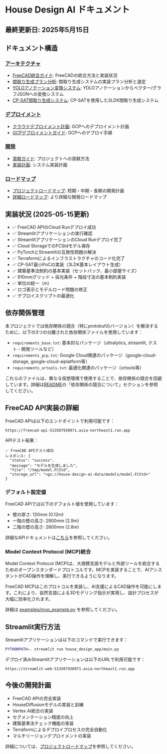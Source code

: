 # House Design AI ドキュメント

## 最終更新日: 2025年5月15日

## ドキュメント構造

### [アーキテクチャ](architecture/)
- [FreeCAD統合ガイド](architecture/freecad_integration.md): FreeCADの統合方法と実装状況
- [間取り生成プラン分析](architecture/plan_analysis.md): 間取り生成システムの実装プラン分析と選定
- [YOLOアノテーション変換システム](architecture/yolo_to_vector_conversion.md): YOLOアノテーションからベクター/グラフJSONへの変換システム
- [CP-SAT間取り生成システム](architecture/cp_sat_layout_generation.md): CP-SATを使用した3LDK間取り生成システム

### [デプロイメント](deployment/)
- [クラウドデプロイメント計画](deployment/cloud_deployment_plan.md): GCPへのデプロイメント計画
- [GCPデプロイメントガイド](deployment/gcp_deployment_guide.md): GCPへのデプロイ手順

### [開発](development/)
- [貢献ガイド](development/contributing.md): プロジェクトへの貢献方法
- [実装計画](development/implementation_plan.md): システム実装計画

### [ロードマップ](roadmap/)
- [プロジェクトロードマップ](roadmap/roadmap.md): 短期・中期・長期の開発計画
- [詳細ロードマップ](roadmap/detailed_roadmap.md): より詳細な開発ロードマップ

## 実装状況 (2025-05-15更新)

- ✅ FreeCAD APIのCloud Runデプロイ成功
- ✅ Streamlitアプリケーションの実行確認
- ✅ StreamlitアプリケーションのCloud Runデプロイ完了
- ✅ Cloud StorageでのFCStdモデル保存
- ✅ PyTorchとStreamlitの互換性問題の解決
- ✅ Terraformによるインフラストラクチャのコード化完了
- ✅ CP-SAT最小PoCの実装（3LDK基本レイアウト生成）
- ✅ 建築基準法制約の基本実装（セットバック、最小部屋サイズ）
- ✅ 910mmグリッド + 採光条件 + 階段寸法の基本制約実装
- ✅ 単位の統一（m）
- ✅ ロゴ表示とモデルロード問題の修正
- ✅ デプロイスクリプトの最適化

## 依存関係管理

本プロジェクトでは依存関係の競合（特にprotobufのバージョン）を解決するために、以下の3つの分離された依存関係ファイルを使用しています：

- `requirements_base.txt`: 基本的なパッケージ（ultralytics, streamlit, テスト・開発ツールなど）
- `requirements_gcp.txt`: Google Cloud関連のパッケージ（google-cloud-storage, google-cloud-aiplatform等）
- `requirements_ortools.txt`: 最適化関連のパッケージ（ortools等）

これらのファイルは、異なる仮想環境で使用することで、依存関係の競合を回避しています。詳細は[README](../README.md)の「依存関係の競合について」セクションを参照してください。

## FreeCAD API実装の詳細

FreeCAD APIは以下のエンドポイントで利用可能です：
```
https://freecad-api-513507930971.asia-northeast1.run.app
```

APIテスト結果：
```
✅ FreeCAD APIテスト成功
レスポンス: {
  "status": "success",
  "message": "モデルを生成しました",
  "file": "/tmp/model.FCStd",
  "storage_url": "<gs://house-design-ai-data/models/model.FCStd>"
}
```

### デフォルト設定値
FreeCAD APIでは以下のデフォルト値を使用しています：
- 壁の厚さ: 120mm (0.12m)
- 一階の壁の高さ: 2900mm (2.9m)
- 二階の壁の高さ: 2800mm (2.8m)

詳細なAPIドキュメントは[こちら](../freecad_api/docs/api_documentation.md)を参照してください。

### Model Context Protocol (MCP)統合

Model Context Protocol (MCP)は、大規模言語モデルと外部ツールを統合するためのオープンスタンダードプロトコルです。MCPを実装することで、AIアシスタントがCAD操作を理解し、実行できるようになります。

FreeCAD MCPはこのプロトコルを実装し、AI支援によるCAD操作を可能にします。これにより、自然言語による3Dモデリング指示が実現し、設計プロセスが大幅に効率化されます。

詳細は [examples/mcp_example.py](../freecad_api/examples/mcp_client.py) を参照してください。

## Streamlit実行方法

Streamlitアプリケーションは以下のコマンドで実行できます：
```bash
PYTHONPATH=. streamlit run house_design_app/main.py
```

デプロイ済みStreamlitアプリケーションは以下のURLで利用可能です：
```
https://streamlit-web-513507930971.asia-northeast1.run.app
```

## 今後の開発計画

- FreeCAD APIの完全実装
- HouseDiffusionモデルの実装と訓練
- Vertex AI統合の実装
- セグメンテーション精度の向上
- 建築基準法チェック機能の実装
- Terraformによるデプロイプロセスの完全自動化
- マルチリージョンデプロイメントの実装

詳細については、[プロジェクトロードマップ](roadmap/roadmap.md)を参照してください。
